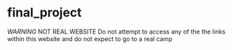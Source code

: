 # final_project
*WARNING* NOT REAL WEBSITE
Do not attempt to access any of the the links within this website and do not expect to go to a real camp
